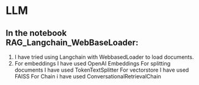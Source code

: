 # LLM

## In the notebook RAG_Langchain_WebBaseLoader:
1. I have tried using Langchain with WebbasedLoader to load documents.
2. For embeddings I have used OpenAI Embeddings
For splitting documents I have used TokenTextSplitter
For vectorstore I have used FAISS
For Chain i have used ConversationalRetrievalChain
